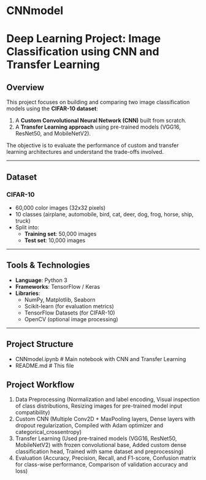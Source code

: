 # CNNmodel
# Deep Learning Project: Image Classification using CNN and Transfer Learning

## Overview

This project focuses on building and comparing two image classification models using the **CIFAR-10 dataset**:
1. A **Custom Convolutional Neural Network (CNN)** built from scratch.
2. A **Transfer Learning approach** using pre-trained models (VGG16, ResNet50, and MobileNetV2).

The objective is to evaluate the performance of custom and transfer learning architectures and understand the trade-offs involved.

---

## Dataset

### CIFAR-10
- 60,000 color images (32x32 pixels)
- 10 classes (airplane, automobile, bird, cat, deer, dog, frog, horse, ship, truck)
- Split into: 
  - **Training set**: 50,000 images
  - **Test set**: 10,000 images

---

## Tools & Technologies

- **Language**: Python 3
- **Frameworks**: TensorFlow / Keras
- **Libraries**:
  - NumPy, Matplotlib, Seaborn
  - Scikit-learn (for evaluation metrics)
  - TensorFlow Datasets (for CIFAR-10)
  - OpenCV (optional image processing)

---

## Project Structure

- CNNmodel.ipynb          # Main notebook with CNN and Transfer Learning
- README.md               # This file


## Project Workflow
1. Data Preprocessing (Normalization and label encoding, Visual inspection of class distributions, Resizing images for pre-trained model input compatibility)
2. Custom CNN (Multiple Conv2D + MaxPooling layers, Dense layers with dropout regularization, Compiled with Adam optimizer and categorical_crossentropy)
3. Transfer Learning (Used pre-trained models (VGG16, ResNet50, MobileNetV2) with frozen convolutional base, Added custom dense classification head, Trained with same dataset and preprocessing)
4. Evaluation (Accuracy, Precision, Recall, and F1-score, Confusion matrix for class-wise performance, Comparison of validation accuracy and loss)
